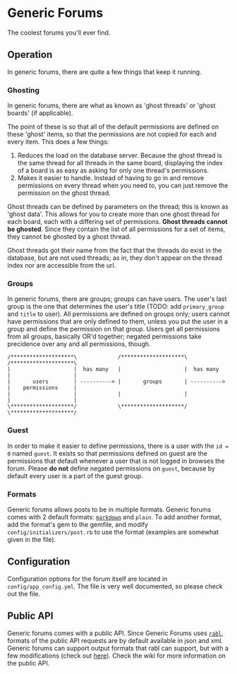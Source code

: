 # Generic Forums #

The coolest forums you'll ever find.

## Operation ##
In generic forums, there are quite a few things that keep it running.

### Ghosting ###
In generic forums, there are what as known as 'ghost threads' or 'ghost boards' (if applicable).

The point of these is so that all of the default permissions are defined on these 'ghost' items, so that the permissions are not copied for each and every item.  This does a few things:

1. Reduces the load on the database server.  Because the ghost thread is the same thread for all threads in the same board, displaying the index of a board is as easy as asking for only one thread's permissions.
2. Makes it easier to handle.  Instead of having to go in and remove permissions on every thread when you need to, you can just remove the permission on the ghost thread.

Ghost threads can be defined by parameters on the thread; this is known as 'ghost data'.  This allows for you to create more than one ghost thread for each board, each with a differing set of permissions.  **Ghost threads cannot be ghosted**.  Since they contain the list of all permissions for a set of items, they cannot be ghosted by a ghost thread.

Ghost threads got their name from the fact that the threads do exist in the database, but are not used threads; as in, they don't appear on the thread index nor are accessible from the url.

### Groups ###
In generic forums, there are groups; groups can have users.  The user's last group is the one that determines the user's title (TODO: add `primary_group` and `title` to user).  All permissions are defined on groups only; users cannot have permissions that are only defined to them, unless you put the user in a group and define the permission on that group.  Users get all permissions from all groups, basically OR'd together; negated permissions take precidence over any and all permissions, though.

    /********************\             /********************\             /********************\
    |                    |  has many   |                    |  has many   |                    |
    |       users        | ----------> |       groups       | ----------> |    permissions     |
    |                    |             |                    |             |                    |
    \********************/             \********************/             \********************/

### Guest ###
In order to make it easier to define permissions, there is a user with the `id = 0` named `guest`.  It exists so that permissions defined on guest are the permissions that default whenever a user that is not logged in browses the forum.  Please **do not** define negated permissions on `guest`, because by default every user is a part of the guest group.

### Formats ###
Generic forums allows posts to be in multiple formats.  Generic forums comes with 2 default formats: [`markdown`][markdown] and `plain`.  To add another format, add the format's gem to the gemfile, and modify `config/initializers/post.rb` to use the format (examples are somewhat given in the file).

## Configuration ##
Configuration options for the forum itself are located in `config/app_config.yml`.  The file is very well documented, so please check out the file.

## Public API ##
Generic forums comes with a public API.  Since Generic Forums uses [`rabl`][rabl], formats of the public API requests are by default available in json and xml.  Generic forums can support output formats that rabl can support, but with a few modifications (check out [here](https://github.com/nesquena/rabl/wiki/Configuring-Formats)).  Check the wiki for more information on the public API.

  [markdown]: https://https://github.com/rtomayko/rdiscount
  [bbcode]: https://github.com/jarrett/rbbcode
  [rabl]: https://github.com/nesquena/rabl
